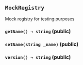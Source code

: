 ## `MockRegistry`

Mock registry for testing purposes




### `getName() → string` (public)





### `setName(string _name)` (public)





### `version() → string` (public)






